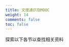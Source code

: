```yaml
---
title: 文理通识及MOOC
weight: 14
comments: false
toc: false
---
```

探索以下各节以查找相关资料























